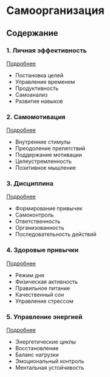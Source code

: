 # Самоорганизация

## Содержание

### 1. Личная эффективность
[Подробнее](/soft-skills/self-organization/personal-effectiveness/index.md)
- Постановка целей
- Управление временем
- Продуктивность
- Самоанализ
- Развитие навыков

### 2. Самомотивация
[Подробнее](/soft-skills/self-organization/self-motivation/index.md)
- Внутренние стимулы
- Преодоление препятствий
- Поддержание мотивации
- Целеустремленность
- Позитивное мышление

### 3. Дисциплина
[Подробнее](/soft-skills/self-organization/discipline/index.md)
- Формирование привычек
- Самоконтроль
- Ответственность
- Организованность
- Последовательность действий

### 4. Здоровые привычки
[Подробнее](/soft-skills/self-organization/healthy-habits/index.md)
- Режим дня
- Физическая активность
- Правильное питание
- Качественный сон
- Управление стрессом

### 5. Управление энергией
[Подробнее](/soft-skills/self-organization/energy-management/index.md)
- Энергетические циклы
- Восстановление
- Баланс нагрузки
- Эмоциональный контроль
- Ментальная устойчивость
